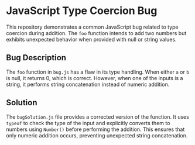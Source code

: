 # JavaScript Type Coercion Bug

This repository demonstrates a common JavaScript bug related to type coercion during addition. The `foo` function intends to add two numbers but exhibits unexpected behavior when provided with null or string values.

## Bug Description

The `foo` function in `bug.js` has a flaw in its type handling. When either `a` or `b` is null, it returns 0, which is correct. However, when one of the inputs is a string, it performs string concatenation instead of numeric addition.

## Solution

The `bugSolution.js` file provides a corrected version of the function. It uses `typeof` to check the type of the input and explicitly converts them to numbers using `Number()` before performing the addition.  This ensures that only numeric addition occurs, preventing unexpected string concatenation.